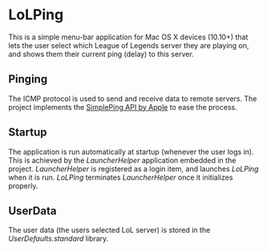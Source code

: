 # LoLPing
This is a simple menu-bar application for Mac OS X devices (10.10+) that lets the user select which League of Legends server they are playing on, and shows them their current ping (delay) to this server.

## Pinging
The ICMP protocol is used to send and receive data to remote servers. The project implements the [SimplePing API by Apple](https://developer.apple.com/library/content/samplecode/SimplePing/Introduction/Intro.html) to ease the process.

## Startup
The application is run automatically at startup (whenever the user logs in). This is achieved by the *LauncherHelper* application embedded in the project. *LauncherHelper* is registered as a login item, and launches *LoLPing* when it is run. *LoLPing* terminates *LauncherHelper* once it initializes properly.

## UserData
The user data (the users selected LoL server) is stored in the *UserDefaults.standard* library.

